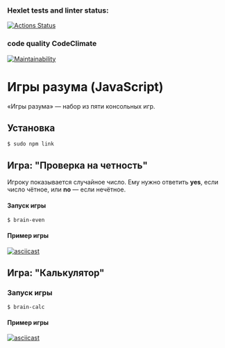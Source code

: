 ### Hexlet tests and linter status:
[![Actions Status](https://github.com/Dfen90/frontend-project-44/actions/workflows/hexlet-check.yml/badge.svg)](https://github.com/Dfen90/frontend-project-44/actions)

### code quality  CodeClimate 
[![Maintainability](https://api.codeclimate.com/v1/badges/3ea042a1ba826083f530/maintainability)](https://codeclimate.com/github/Dfen90/frontend-project-44/maintainability)

# Игры разума (JavaScript)

«Игры разума» — набор из пяти консольных игр.

## Установка

```
$ sudo npm link 
``` 


## Игра: "Проверка на четность"

Игроку показывается случайное число. Ему нужно ответить **yes**, если число чётное, или **no** — если нечётное.

#### Запуск игры

```
$ brain-even
```
#### Пример игры
[![asciicast](https://asciinema.org/a/VekhPIJGnZqGnNBbDjasl4HPe.svg)](https://asciinema.org/a/VekhPIJGnZqGnNBbDjasl4HPe)

## Игра: "Калькулятор"

### Запуск игры

```
$ brain-calc
```  

#### Пример игры
[![asciicast](https://asciinema.org/a/Bge6wIozfFl38o9vfXVAyPcIl.svg)](https://asciinema.org/a/Bge6wIozfFl38o9vfXVAyPcIl)